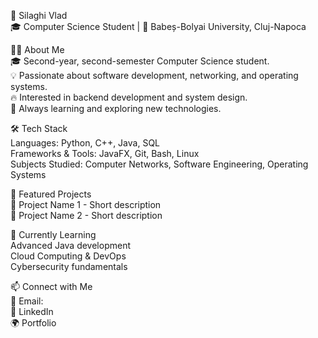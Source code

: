 🌟 Silaghi Vlad<br>
🎓 Computer Science Student | 📍 Babeș-Bolyai University, Cluj-Napoca


👨‍💻 About Me<br>
🎓 Second-year, second-semester Computer Science student.<br>
💡 Passionate about software development, networking, and operating systems.<br>
🔥 Interested in backend development and system design.<br>
🚀 Always learning and exploring new technologies.<br>

🛠️ Tech Stack<br>
Languages: Python, C++, Java, SQL<br>
Frameworks & Tools: JavaFX, Git, Bash, Linux<br>
Subjects Studied: Computer Networks, Software Engineering, Operating Systems<br>

📌 Featured Projects<br>
🔹 Project Name 1 - Short description<br>
🔹 Project Name 2 - Short description<br>

🌱 Currently Learning<br>
Advanced Java development<br>
Cloud Computing & DevOps<br>
Cybersecurity fundamentals<br>

📫 Connect with Me<br>
📧 Email: <br>
🔗 LinkedIn<br>
🌍 Portfolio<br>
